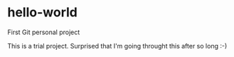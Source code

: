 # hello-world
First Git personal project


This is a trial project. 
Surprised that I'm going throught this after so long :-)
